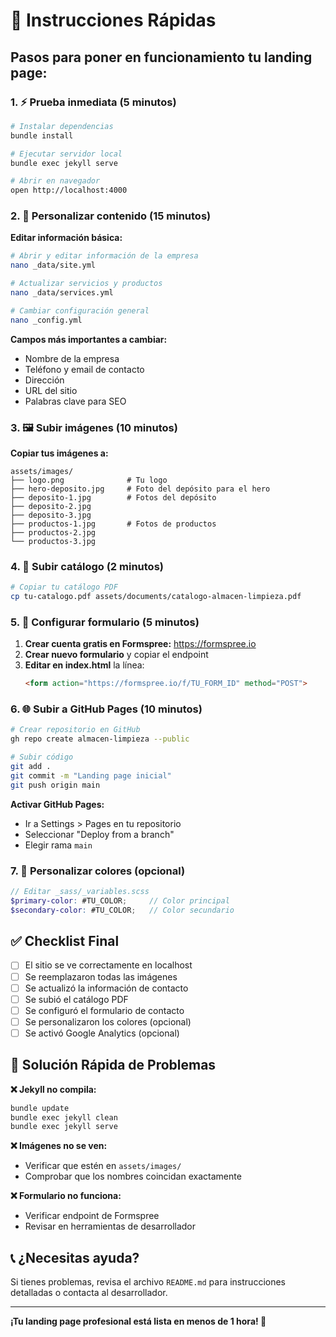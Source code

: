 # 🚀 Instrucciones Rápidas

## Pasos para poner en funcionamiento tu landing page:

### 1. ⚡ Prueba inmediata (5 minutos)

```bash
# Instalar dependencias
bundle install

# Ejecutar servidor local
bundle exec jekyll serve

# Abrir en navegador
open http://localhost:4000
```

### 2. 📝 Personalizar contenido (15 minutos)

**Editar información básica:**
```bash
# Abrir y editar información de la empresa
nano _data/site.yml

# Actualizar servicios y productos
nano _data/services.yml

# Cambiar configuración general
nano _config.yml
```

**Campos más importantes a cambiar:**
- Nombre de la empresa
- Teléfono y email de contacto
- Dirección
- URL del sitio
- Palabras clave para SEO

### 3. 🖼️ Subir imágenes (10 minutos)

**Copiar tus imágenes a:**
```
assets/images/
├── logo.png              # Tu logo
├── hero-deposito.jpg     # Foto del depósito para el hero
├── deposito-1.jpg        # Fotos del depósito
├── deposito-2.jpg
├── deposito-3.jpg
├── productos-1.jpg       # Fotos de productos
├── productos-2.jpg
└── productos-3.jpg
```

### 4. 📄 Subir catálogo (2 minutos)

```bash
# Copiar tu catálogo PDF
cp tu-catalogo.pdf assets/documents/catalogo-almacen-limpieza.pdf
```

### 5. 📧 Configurar formulario (5 minutos)

1. **Crear cuenta gratis en Formspree:** https://formspree.io
2. **Crear nuevo formulario** y copiar el endpoint
3. **Editar en index.html** la línea:
   ```html
   <form action="https://formspree.io/f/TU_FORM_ID" method="POST">
   ```

### 6. 🌐 Subir a GitHub Pages (10 minutos)

```bash
# Crear repositorio en GitHub
gh repo create almacen-limpieza --public

# Subir código
git add .
git commit -m "Landing page inicial"
git push origin main
```

**Activar GitHub Pages:**
- Ir a Settings > Pages en tu repositorio
- Seleccionar "Deploy from a branch" 
- Elegir rama `main`

### 7. 🎨 Personalizar colores (opcional)

```scss
// Editar _sass/_variables.scss
$primary-color: #TU_COLOR;     // Color principal
$secondary-color: #TU_COLOR;   // Color secundario
```

## ✅ Checklist Final

- [ ] El sitio se ve correctamente en localhost
- [ ] Se reemplazaron todas las imágenes
- [ ] Se actualizó la información de contacto
- [ ] Se subió el catálogo PDF
- [ ] Se configuró el formulario de contacto
- [ ] Se personalizaron los colores (opcional)
- [ ] Se activó Google Analytics (opcional)

## 🚨 Solución Rápida de Problemas

**❌ Jekyll no compila:**
```bash
bundle update
bundle exec jekyll clean
bundle exec jekyll serve
```

**❌ Imágenes no se ven:**
- Verificar que estén en `assets/images/`
- Comprobar que los nombres coincidan exactamente

**❌ Formulario no funciona:**
- Verificar endpoint de Formspree
- Revisar en herramientas de desarrollador

## 📞 ¿Necesitas ayuda?

Si tienes problemas, revisa el archivo `README.md` para instrucciones detalladas o contacta al desarrollador.

---

**¡Tu landing page profesional está lista en menos de 1 hora! 🎉** 